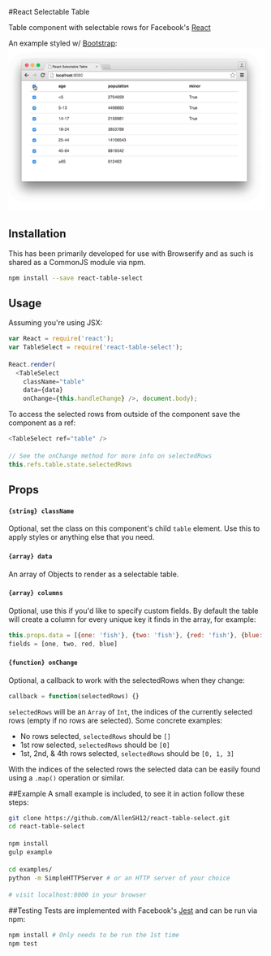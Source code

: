 #React Selectable Table

Table component with selectable rows for Facebook's [React](https://github.com/facebook/react)

An example styled w/ [Bootstrap](https://github.com/twbs/bootstrap):
![Selectable table screenshot](media/react-table-select.gif)

## Installation
This has been primarily developed for use with Browserify and as such is shared
as a CommonJS module via npm.

```sh
npm install --save react-table-select
```

## Usage
Assuming you're using JSX:
```js
var React = require('react');
var TableSelect = require('react-table-select');

React.render(
  <TableSelect
    className="table"
    data={data}
    onChange={this.handleChange} />, document.body);
```

To access the selected rows from outside of the component save the component as a ref:
```js
<TableSelect ref="table" />

// See the onChange method for more info on selectedRows
this.refs.table.state.selectedRows
```

## Props

#### `{string} className`

Optional, set the class on this component's child `table` element. Use this to apply styles or anything else that you need.

#### `{array} data`

An array of Objects to render as a selectable table.

#### `{array} columns`

Optional, use this if you'd like to specify custom fields. By default the table will create a column for every unique key it finds in the array, for example:
```js
this.props.data = [{one: 'fish'}, {two: 'fish'}, {red: 'fish'}, {blue: 'fish'}]
fields = [one, two, red, blue]
```

#### `{function} onChange`

Optional, a callback to work with the selectedRows when they change:
```js
callback = function(selectedRows) {}
```
`selectedRows` will be an `Array` of `Int`, the indices of the currently selected rows (empty if no rows are selected). Some concrete examples:
- No rows selected, `selectedRows` should be `[]`
- 1st row selected, `selectedRows` should be `[0]`
- 1st, 2nd, & 4th rows selected, `selectedRows` should be `[0, 1, 3]`

With the indices of the selected rows the selected data can be easily found using a `.map()` operation or similar.

##Example
A small example is included, to see it in action follow these steps:
```sh
git clone https://github.com/AllenSH12/react-table-select.git
cd react-table-select

npm install
gulp example

cd examples/
python -m SimpleHTTPServer # or an HTTP server of your choice

# visit localhost:8000 in your browser
```

##Testing
Tests are implemented with Facebook's [Jest](https://github.com/facebook/jest) and can be run via npm:
```sh
npm install # Only needs to be run the 1st time
npm test
```
